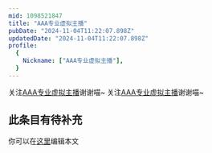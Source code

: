 ```yaml
---
mid: 1098521847
title: "AAA专业虚拟主播"
pubDate: "2024-11-04T11:22:07.898Z"
updatedDate: "2024-11-04T11:22:07.898Z"
profile:
  {
    Nickname: ["AAA专业虚拟主播"],
  }
---
```


关注[AAA专业虚拟主播](https://space.bilibili.com/1098521847)谢谢喵~ 关注[AAA专业虚拟主播](https://space.bilibili.com/1098521847)谢谢喵~

## 此条目有待补充
你可以在[这里](https://github.com/Yuhanawa/VTuber.ICU/edit/master/src/content/v/AAA专业虚拟主播/index.md)编辑本文
